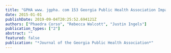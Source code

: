 ```yaml
---
title: "GPHA www. jgpha. com 153 Georgia Public Health Association Impact of the Georgia Charitable Care Network on cost savings from lowering blood pressure and decreasing emergency department use"
date: 2015-01-01
publishDate: 2019-09-04T20:25:52.694121Z
authors: ["Phaedra Corso", "Rebecca Walcott", "Justin Ingels"]
publication_types: ["2"]
abstract: ""
featured: false
publication: "*Journal of the Georgia Public Health Association*"
---
```


